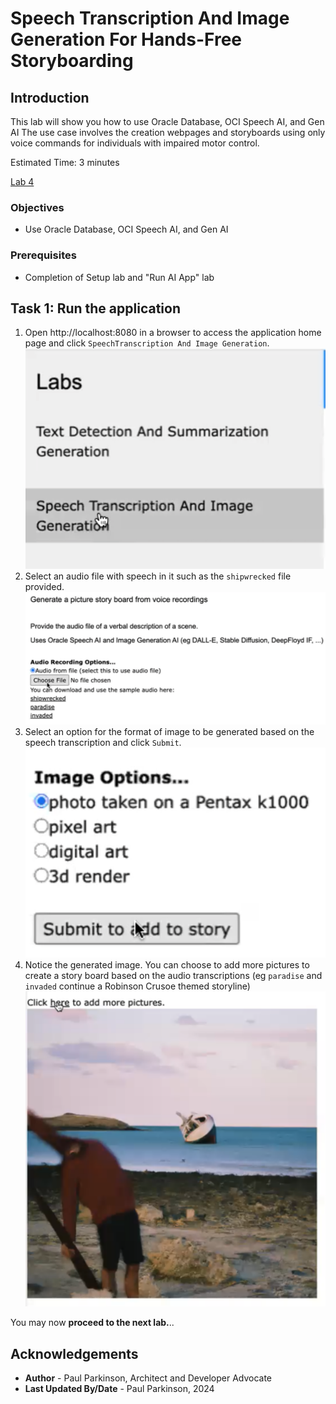 # Speech Transcription And Image Generation For Hands-Free Storyboarding

## Introduction

This lab will show you how to use Oracle Database, OCI Speech AI, and Gen AI
The use case involves the creation webpages and storyboards using only voice commands for individuals with impaired motor control.

Estimated Time:  3 minutes

[Lab 4](videohub:1_0yfzkzy3)

### Objectives

-   Use Oracle Database, OCI Speech AI, and Gen AI

### Prerequisites

- Completion of Setup lab and "Run AI App" lab

## Task 1: Run the application

   1. Open http://localhost:8080 in a browser to access the application home page and click `SpeechTranscription And Image Generation`.
   ![select speech transcription](images/speech_imagegen1.png " ")
   2. Select an audio file with speech in it such as the `shipwrecked` file provided.
   ![select an audio file](images/speech_imagegen2.png " ")
   3. Select an option for the format of image to be generated based on the speech transcription and click `Submit`.
   ![select format option](images/speech_imagegen3.png " ")
   4. Notice the generated image. You can choose to add more pictures to create a story board based on the audio transcriptions (eg `paradise` and `invaded` continue a Robinson Crusoe themed storyline)
   ![notice generated image](images/speech_imagegen4.png " ")

You may now **proceed to the next lab.**..

## Acknowledgements

* **Author** - Paul Parkinson, Architect and Developer Advocate
* **Last Updated By/Date** - Paul Parkinson, 2024
